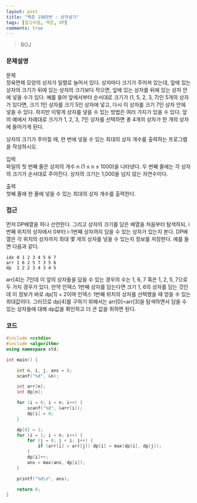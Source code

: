 ```yaml
---
layout: post
title: "백준 1965번 : 상자넣기"
tags: [알고리즘, 백준, DP]
comments: true
---
```


> BOJ  

### 문제설명  
문제  
정육면체 모양의 상자가 일렬로 늘어서 있다. 상자마다 크기가 주어져 있는데, 앞에 있는 상자의 크기가 뒤에 있는 상자의 크기보다 작으면, 앞에 있는 상자를 뒤에 있는 상자 안에 넣을 수가 있다. 예를 들어 앞에서부터 순서대로 크기가 (1, 5, 2, 3, 7)인 5개의 상자가 있다면, 크기 1인 상자를 크기 5인 상자에 넣고, 다시 이 상자를 크기 7인 상자 안에 넣을 수 있다. 하지만 이렇게 상자를 넣을 수 있는 방법은 여러 가지가 있을 수 있다. 앞의 예에서 차례대로 크기가 1, 2, 3, 7인 상자를 선택하면 총 4개의 상자가 한 개의 상자에 들어가게 된다.  

상자의 크기가 주어질 때, 한 번에 넣을 수 있는 최대의 상자 개수를 출력하는 프로그램을 작성하시오.  

입력  
파일의 첫 번째 줄은 상자의 개수 n (1 ≤ n ≤ 1000)을 나타낸다. 두 번째 줄에는 각 상자의 크기가 순서대로 주어진다. 상자의 크기는 1,000을 넘지 않는 자연수이다.  

출력  
첫째 줄에 한 줄에 넣을 수 있는 최대의 상자 개수를 출력한다.  

### 접근  
먼저 DP배열을 하나 선언한다. 그리고 상자의 크기를 담은 배열을 처음부터 탐색하되, i번째 위치의 상자에서 0부터 i-1번째 상자까지 담을 수 있는 상자가 있는지 본다. DP배열은 각 위치의 상자까지 최대 몇 개의 상자를 넣을 수 있는지 정보를 저장한다. 예를 들면 다음과 같다.  
~~~
idx 0 1 2 3 4 5 6 7
arr 1 6 2 5 7 3 5 6
dp  1 2 2 3 4 3 4 5
~~~

arr[4]는 7인데 이 앞의 상자들을 담을 수 있는 경우의 수는 1, 6, 7 혹은 1, 2, 5, 7으로 두 가지 경우가 있다. 만약 인덱스 1번째 상자를 담는다면 크기 1, 6의 상자를 담는 것인데 이 정보가 바로 dp[1] = 2이며 인덱스 1번째 위치의 상자를 선택했을 때 얻을 수 있는 최대값이다. 그러므로 dp[4]를 구하기 위해서는 arr[0]~arr[3]을 탐색하면서 담을 수 있는 상자들에 대해 dp값을 확인하고 더 큰 값을 취하면 된다.  

### 코드  
~~~c++
#include <cstdio>
#include <algorithm>
using namespace std;

int main() {

    int n, i, j, ans = 0;
    scanf("%d", &n);

    int arr[n];
    int dp[n];

    for (i = 0; i < n; i++) {
        scanf("%d", &arr[i]);
        dp[i] = 0;
    }

    dp[0] = 1;
    for (i = 1; i < n; i++) {
        for (j = 0; j < i; j++) {
            if (arr[i] > arr[j]) dp[i] = max(dp[i], dp[j]);
        }
        dp[i]++;
        ans = max(ans, dp[i]);
    }

    printf("%d\n", ans);

    return 0;
}
~~~
